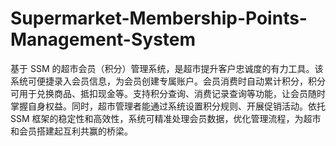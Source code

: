# Supermarket-Membership-Points-Management-System
基于 SSM 的超市会员（积分）管理系统，是超市提升客户忠诚度的有力工具。该系统可便捷录入会员信息，为会员创建专属账户。会员消费时自动累计积分，积分可用于兑换商品、抵扣现金等。支持积分查询、消费记录查询等功能，让会员随时掌握自身权益。同时，超市管理者能通过系统设置积分规则、开展促销活动。依托 SSM 框架的稳定性和高效性，系统可精准处理会员数据，优化管理流程，为超市和会员搭建起互利共赢的桥梁。 
